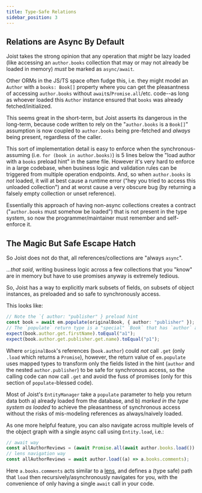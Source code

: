 ```yaml
---
title: Type-Safe Relations
sidebar_position: 3
---
```


## Relations are Async By Default

Joist takes the strong opinion that any operation that _might_ be lazy loaded (like accessing an `author.books` collection that may or may not already be loaded in memory) _must_ be marked as `async/await`.

Other ORMs in the JS/TS space often fudge this, i.e. they might model an `Author` with a `books: Book[]` property where you can get the pleasantness of accessing `author.books` without `await`s/`Promise.all`/etc. code--as long as whoever loaded this `Author` instance ensured that `books` was already fetched/initialized.

This seems great in the short-term, but Joist asserts its dangerous in the long-term, because code written to rely on the "`author.books` is a `Book[]`" assumption is now coupled to `author.books` being pre-fetched and _always_ being present, regardless of the caller.

This sort of implementation detail is easy to enforce when the synchronous-assuming (i.e. `for (book in author.books)`) is 5 lines below the "load author with a `books` preload hint" in the same file. However it's very hard to enforce in a large codebase, when business logic and validation rules can be triggered from multiple operation endpoints. And, so when `author.books` is _not_ loaded, it will at best cause a runtime error ("hey you tried to access this unloaded collection") and at worst cause a very obscure bug (by returning a falsely empty collection or unset reference).

Essentially this approach of having non-async collections creates a contract ("`author.books` must somehow be loaded") that is not present in the type system, so now the programmer/maintainer must remember and self-enforce it.

## The Magic But Safe Escape Hatch

So Joist does not do that, all references/collections are "always `async`".

..._that said_, writing business logic across a few collections that you "know" are in memory but have to use promises anyway is extremely tedious.

So, Joist has a way to explicitly mark subsets of fields, on subsets of object instances, as preloaded and so safe to synchronously access.

This looks like:

```typescript
// Note the `{ author: "publisher" } preload hint
const book = await em.populate(originalBook, { author: "publisher" });
// The `populate` return type is a "special" `Book` that has `author` and `publisher` marked as "get-safe"
expect(book.author.get.firstName).toEqual("a1");
expect(book.author.get.publisher.get.name).toEqual("p1");
```

Where `originalBook`'s references (`book.author`) could _not_ call `.get` (only `.load` which returns a `Promise`), however, the return value of `em.populate` uses mapped types to transform only the fields listed in the hint (`author` and the nested `author.publisher`) to be safe for synchronous access, so the calling code can now call `.get` and avoid the fuss of promises (only for this section of `populate`-blessed code).

Most of Joist's `EntityManager` take a `populate` parameter to help you return data both a) already loaded from the database, and b) _marked in the type system as loaded_ to achieve the pleasantness of synchronous access without the risks of mis-modeling references as always/naively loaded.

As one more helpful feature, you can also navigate across multiple levels of the object graph with a single async call using `Entity.load`, i.e.:

```typescript
// await way
const allAuthorReviews = (await Promise.all(await author.books.load()).map((b) => b.comments.load())).flat();
// lens navigation way
const allAuthorReviews = await author.load((a) => a.books.comments);
```

Here `a.books.comments` acts similar to a [lens](https://medium.com/@dtipson/functional-lenses-d1aba9e52254), and defines a (type safe) path that `load` then recursively/asynchronously navigates for you, with the convenience of only having a single `await` call in your code.

